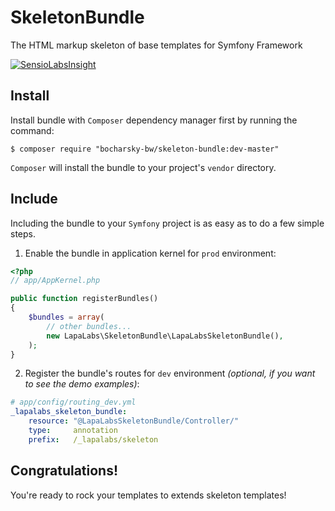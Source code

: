 SkeletonBundle
==============

The HTML markup skeleton of base templates for Symfony Framework

[![SensioLabsInsight](https://insight.sensiolabs.com/projects/cb900935-8444-496a-8a97-8af04fad1aba/mini.png)](https://insight.sensiolabs.com/projects/cb900935-8444-496a-8a97-8af04fad1aba)

Install
-------

Install bundle with `Composer` dependency manager first by running the command:

`$ composer require "bocharsky-bw/skeleton-bundle:dev-master"`

`Composer` will install the bundle to your project's `vendor` directory.

Include
-------

Including the bundle to your `Symfony` project is as easy as to do a few simple steps.

1) Enable the bundle in application kernel for `prod` environment:

``` php
<?php
// app/AppKernel.php

public function registerBundles()
{
    $bundles = array(
        // other bundles...
        new LapaLabs\SkeletonBundle\LapaLabsSkeletonBundle(),
    );
}
```

2) Register the bundle's routes for `dev` environment *(optional, if you want to see the demo examples)*:

``` yaml
# app/config/routing_dev.yml
_lapalabs_skeleton_bundle:
    resource: "@LapaLabsSkeletonBundle/Controller/"
    type:     annotation
    prefix:   /_lapalabs/skeleton
```

Congratulations!
----------------
You're ready to rock your templates to extends skeleton templates!
